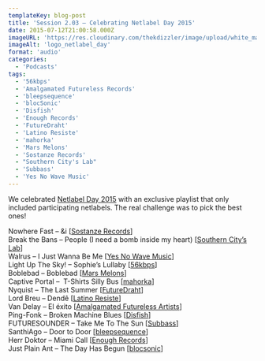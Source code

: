 ```yaml
---
templateKey: blog-post
title: 'Session 2.03 – Celebrating Netlabel Day 2015'
date: 2015-07-12T21:00:58.000Z
imageURL: 'https://res.cloudinary.com/thekdizzler/image/upload/white_market/2015/08/logo_netlabel_day.png'
imageAlt: 'logo_netlabel_day'
format: 'audio'
categories:
  - 'Podcasts'
tags:
  - '56kbps'
  - 'Amalgamated Futureless Records'
  - 'bleepsequence'
  - 'blocSonic'
  - 'Disfish'
  - 'Enough Records'
  - 'FutureDraht'
  - 'Latino Resiste'
  - 'mahorka'
  - 'Mars Melons'
  - 'Sostanze Records'
  - "Southern City's Lab"
  - 'Subbass'
  - 'Yes No Wave Music'
---
```


We celebrated [Netlabel Day 2015](http://netlabelday.blogspot.co.uk/) with an exclusive playlist that only included participating netlabels. The real challenge was to pick the best ones!

Nowhere Fast – &i \[[Sostanze Records](http://www.sostanzerecords.it/releases/SOSEP052)\]  
Break the Bans – People (I need a bomb inside my heart) \[[Southern City’s Lab](http://freemusicarchive.org/music/Break_The_Bans/Propaganda/)\]  
Walrus – I Just Wanna Be Me \[[Yes No Wave Music](http://yesnowave.com/yesno079/)\]  
Light Up The Sky! – Sophie’s Lullaby \[[56kbps](http://www.56kbpsrecords.org/nightcrawling-lullabies/)\]  
Boblebad – Boblebad \[[Mars Melons](http://www.marsmelons.com/mmx090-boblebad-st/)\]  
Captive Portal –  T-Shirts Silly Bus \[[mahorka](http://mahorka.bandcamp.com/album/somethign-abbadat-ep)\]  
Nyquist – The Last Summer \[[FutureDraht](http://www.futuredraht.de/fudr-21-_nyquist-structures-2/)\]  
Lord Breu – Dendê \[[Latino Resiste](http://latinoresiste.com/2015/07/08/lord-breu-dende/)\]  
Van Delay – El éxito \[[Amalgamated Futureless Artists](https://afapresents.bandcamp.com/album/roncheras)\]  
Ping-Fonk – Broken Machine Blues \[[Disfish](https://disfish.bandcamp.com/album/ping-fonk-organic-music-for-synthetic-people)\]  
FUTURESOUNDER – Take Me To The Sun \[[Subbass](http://subbass.bandcamp.com/album/moscopolis)\]  
SanthiAgo – Door to Door \[[bleepsequence](http://bleepsequence.bandcamp.com/album/blpsq036-daydream)\]  
Herr Doktor – Miami Call \[[Enough Records](http://enoughrecords.scene.org/release/enrmp345)\]  
Just Plain Ant – The Day Has Begun \[[blocsonic](http://blocsonic.com/releases/BSXE0001)\]
